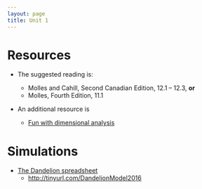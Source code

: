 ```yaml
---
layout: page
title: Unit 1
---
```


# Resources

* The suggested reading is:
  * Molles and Cahill, Second Canadian Edition, 12.1 – 12.3, __or__
  * Molles, Fourth Edition, 11.1 

* An additional resource is
  * [Fun with dimensional analysis](http://www.alysion.org/dimensional/fun.htm)

# Simulations

* [The Dandelion spreadsheet](http://tinyurl.com/DandelionModel2016)
  * http://tinyurl.com/DandelionModel2016
